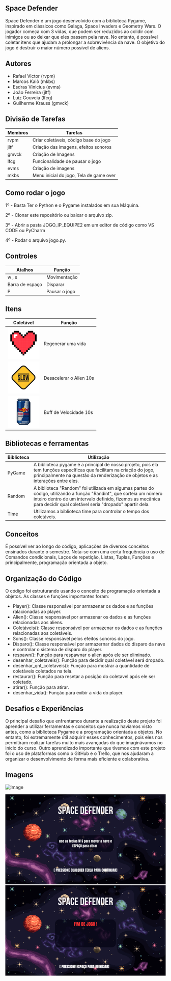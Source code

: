 
## Space Defender

Space Defender é um jogo desenvolvido com a biblioteca Pygame, inspirado em clássicos como Galaga, Space Invaders e Geometry Wars. O jogador começa com 3 vidas, que podem ser reduzidos ao colidir com inimigos ou ao deixar que eles passem pela nave. No entanto, é possível coletar itens que ajudam a prolongar a sobrevivência da nave. O objetivo do jogo é destruir o maior número possível de aliens.



## Autores

- Rafael Victor (rvpm)
- Marcos Kaiô (mkbs)
- Esdras Vinicius (evms)
- João Ferreira (jltf)
- Luiz Gouveia (lfcg)
- Guilherme Krauss (gmvck)



## Divisão de Tarefas

| Membros           | Tarefas                                                         |
| ----------------- | ----------------------------------------------------------------|
| rvpm              | Criar coletáveis, código base do jogo                           |
| jltf              | Criação das imagens, efeitos sonoros                            |
| gmvck             | Criação de Imagens                                              |
| lfcg              | Funcionalidade de pausar o jogo                                 |
|evms               | Criação de imagens                                              |
|mkbs               | Menu inicial do jogo, Tela de game over                         |

## Como rodar o jogo
1º - Basta Ter o Python e o Pygame instalados em sua Máquina.

2º - Clonar este repositório ou baixar o arquivo zip.

3º - Abrir a pasta JOGO_IP_EQUIPE2 em um editor de código como VS CODE ou PyCharm

4º - Rodar o arquivo jogo.py.

## Controles

| Atalhos          | Função                                                        |
| ---------------- | ------------------------------------------------------------- |
|  w ,  s          | Movimentação |
|Barra de espaço   | Disparar     |
| P                | Pausar o jogo|




## Itens

| Coletável        | Função                                                        |
| ---------------- | ------------------------------------------------------------- |
|<img src="images/vida.png" alt="Descrição da imagem" width="100"/> | Regenerar uma vida |
|<img src="images/slowdown.png" alt="Descrição da imagem" width="100"/> | Desacelerar o Alien  10s   |
|<img src="images/energetico.png" alt="Descrição da imagem" width="100"/>| Buff de Velocidade 10s |


## Bibliotecas e ferramentas

| Biblioteca          | Utilização                                                       |
| ---------------- | ------------------------------------------------------------- |
| PyGame |	A biblioteca pygame é a principal de nosso projeto, pois ela tem funções específicas que facilitam na criação do jogo, principalmente na questão da renderização de objetos e as interações entre eles.|
| Random |A biblioteca "Random" foi utilizada em algumas partes do código, utilizando a função "Randint", que sorteia um número inteiro dentro de um intervalo definido, fizemos as mecânica para decidir qual coletável seria "dropado" apartir dela.|
| Time | Utilizamos a biblioteca time para controlar o tempo dos coletáveis.|

## Conceitos 

É possível ver ao longo do código, aplicações de diversos conceitos ensinados durante o semestre. Nota-se com uma certa frequência o uso de Comandos condicionais, Laços de repetição, Listas, Tuplas, Funções e principalmente, programação orientada a objeto.

## Organização do Código

O código foi estruturando usando o conceito de programação orientada a objetos. As classes e funções importantes foram:

- Player(): Classe responsável por armazenar os dados e as funções ralacionadas ao player.
- Alien(): Classe responsável por armazenar os dados e as funções relacionadas aos aliens.
- Coletáveis(): Classe responsável por armazenar os dados e as funções relacionadas aos coletáveis.
- Sons(): Classe responsável pelos efeitos sonoros do jogo.
- Disparo(): Classe responsável por armazernar dados do disparo da nave e controlar o sistema de disparo do player.
- respawn(): Função para respawnar o alien após ele ser eliminado.
- desenhar_coletaveis(): Função para decidir qual coletável será dropado.
- desenhar_qnt_coletaveis(): Função para mostrar a quantidade de coletáveis coletados na tela.
- restaurar(): Função para resetar a posição do coletavel após ele ser coletado.
- atirar(): Função para atirar.
- desenhar_vida(): Função para exibir a vida do player.


## Desafios e Experiências

O principal desafio que enfrentamos durante a realização deste projeto foi aprender a utilizar ferramentas e conceitos que nunca havíamos visto antes, como a biblioteca Pygame e a programação orientada a objetos. No entanto, foi extremamente útil adquirir esses conhecimentos, pois eles nos permitiram realizar tarefas muito mais avançadas do que imaginávamos no início do curso.
Outro aprendizado importante que tivemos com este projeto foi o uso de plataformas como o GitHub e o Trello, que nos ajudaram a organizar o desenvolvimento de forma mais eficiente e colaborativa.
  
## Imagens

![Image](https://github.com/user-attachments/assets/ffa7a40e-3ed0-4b57-84b9-449b5e611e2e)

<img src="images/menu_bg.png" alt="Descrição da imagem"/>
<img src="images/gameover_bg.png" alt="Descrição da imagem"/>

